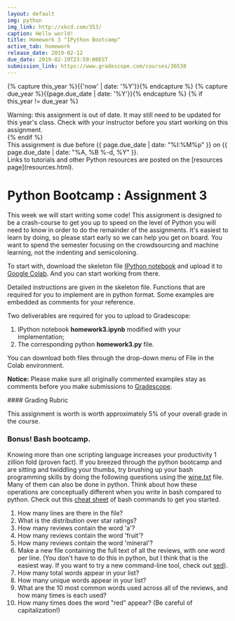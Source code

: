 ```yaml
---
layout: default
img: python
img_link: http://xkcd.com/353/
caption: Hello world!
title: Homework 3 "IPython Bootcamp"
active_tab: homework
release_date: 2019-02-12
due_date: 2019-02-19T23:59:00EST
submission_link: https://www.gradescope.com/courses/36538
---
```


<!-- Check whether the assignment is up to date -->
{% capture this_year %}{{'now' | date: '%Y'}}{% endcapture %}
{% capture due_year %}{{page.due_date | date: '%Y'}}{% endcapture %}
{% if this_year != due_year %} 
<div class="alert alert-danger">
Warning: this assignment is out of date.  It may still need to be updated for this year's class.  Check with your instructor before you start working on this assignment.
</div>
{% endif %}
<!-- End of check whether the assignment is up to date -->


<div class="alert alert-info">
This assignment is due before {{ page.due_date | date: "%I:%M%p" }} on {{ page.due_date | date: "%A, %B %-d, %Y" }}. 
</div>



<div class="alert alert-info" markdown="span">
Links to tutorials and other Python resources are posted on the [resources page](resources.html).</div>


Python Bootcamp <span class="text-muted">: Assignment 3</span> 
=============================================================
This week we will start writing some code! This assignment is designed to be a crash-course to get you up to speed on the level of Python you will need to know in order to do the remainder of the assignments. It's easiest to learn by doing, so please start early so we can help you get on board. You want to spend the semester focusing on the crowdsourcing and machine learning, not the indenting and semicoloning. 

To start with, download the skeleton file [IPython notebook](assignments/hw3/homework3.ipynb) and upload it to [Google Colab](https://colab.research.google.com). And you can start working from there.

Detailed instructions are given in the skeleton file. Functions that are required for you to implement are in python format. Some examples are embedded as comments for your reference. 

Two deliverables are required for you to upload to Gradescope:
1. IPython notebook **homework3.ipynb** modified with your implementation;
2. The corresponding python **homework3.py** file. 

You can download both files through the drop-down menu of File in the Colab environment.

**Notice:** Please make sure all originally commented examples stay as comments before you make submissions to [Gradescope]({{page.submission_link}}).


<div class="panel panel-danger">
<div class="panel-heading" markdown="1">
#### Grading Rubric
</div>
<div class="panel-body" markdown="1">

This assignment is worth is worth approximately 5% of your overall grade in the course. 
</div>
</div>

### Bonus! Bash bootcamp.

Knowing more than one scripting language increases your productivity 1 zillion fold (proven fact). If you breezed through the python bootcamp and are sitting and twiddling your thumbs, try brushing up your bash programming skills by doing the following questions using the [wine.txt](assignments/hw3/wine.txt) file. Many of them can also be done in python. Think about how these operations are conceptually different when you write in bash compared to python. Check out this [cheat sheet](http://crowdsourcing-class.org/bash-commands.html) of bash commands to get you started.

1. How many lines are there in the file?
2. What is the distribution over star ratings?
3. How many reviews contain the word 'a'?
4. How many reviews contain the word 'fruit'?
5. How many reviews contain the word 'mineral'?
6. Make a new file containing the full text of all the reviews, with one word per line. (You don't have to do this in python, but I think that is the easiest way. If you want to try a new command-line tool, check out [sed](http://stackoverflow.com/questions/1853009/replace-all-whitespace-with-a-line-break-paragraph-mark-to-make-a-word-list)). 
7. How many total words appear in your list?
8. How many unique words appear in your list?
9. What are the 10 most common words used across all of the reviews, and how many times is each used?
10. How many times does the word "red" appear? (Be careful of capitalization!)
